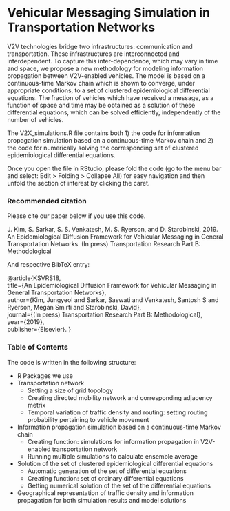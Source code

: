 Vehicular Messaging Simulation in Transportation Networks
===================================

V2V technologies bridge two infrastructures: communication and transportation. These infrastructures are interconnected and interdependent. To capture this inter-dependence, which may vary in time and space, we propose a new methodology for modeling information propagation between V2V-enabled vehicles. The model is based on a continuous-time Markov chain which is shown to converge, under appropriate conditions, to a set of clustered epidemiological differential equations. The fraction of vehicles which have received a message, as a function of space and time may be obtained as a solution of these differential equations, which can be solved efficiently, independently of the number of vehicles. 

The V2X_simulations.R file contains both 1) the code for information propagation simulation based on a continuous-time Markov chain and 2) the code for numerically solving the corresponding set of clustered epidemiological differential equations.

Once you open the file in RStudio, please fold the code (go to the menu bar and select: Edit > Folding > Collapse All) for easy navigation and then unfold the section of interest by clicking the caret.

### Recommended citation
Please cite our paper below if you use this code.

J. Kim, S. Sarkar, S. S. Venkatesh, M. S. Ryerson, and D. Starobinski, 2019. An Epidemiological Diffusion Framework for Vehicular Messaging in General Transportation Networks. (In press) Transportation Research Part B: Methodological

And respective BibTeX entry:

@article{KSVRS18,  
  title={An Epidemiological Diffusion Framework for Vehicular Messaging in General Transportation Networks},  
  author={Kim, Jungyeol and Sarkar, Saswati and Venkatesh, Santosh S and Ryerson, Megan Smirti and Starobinski, David},  
  journal={(In press) Transportation Research Part B: Methodological},  
  year={2019},  
  publisher={Elsevier}. 
}

### Table of Contents 
The code is written in the following structure:
- R Packages we use
- Transportation network
  - Setting a size of grid topology
  - Creating directed mobility network and corresponding adjacency metrix
  - Temporal variation of traffic density and routing: setting routing probability pertaining to vehicle movement
- Information propagation simulation based on a continuous-time Markov chain
  - Creating function: simulations for information propagation in V2V-enabled transportation network
  - Running multiple simulations to calculate ensemble average
- Solution of the set of clustered epidemiological differential equations
  - Automatic generation of the set of differential equations
  - Creating function: set of ordinary differential equations
  - Getting numerical solution of the set of the differential equations
- Geographical representation of traffic density and information propagation for both simulation results and model solutions
